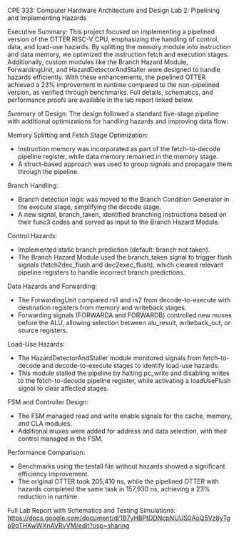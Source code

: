 CPE 333: Computer Hardware Architecture and Design Lab 2: Pipelining and Implementing Hazards

Executive Summary:
This project focused on implementing a pipelined version of the OTTER RISC-V CPU, emphasizing the handling of control, data, and load-use hazards. By splitting the memory module into instruction and data memory, we optimized the instruction fetch and execution stages. Additionally, custom modules like the Branch Hazard Module, ForwardingUnit, and HazardDetectorAndStaller were designed to handle hazards efficiently. With these enhancements, the pipelined OTTER achieved a 23% improvement in runtime compared to the non-pipelined version, as verified through benchmarks. Full details, schematics, and performance proofs are available in the lab report linked below.

Summary of Design:
The design followed a standard five-stage pipeline with additional optimizations for handling hazards and improving data flow:

Memory Splitting and Fetch Stage Optimization:
- Instruction memory was incorporated as part of the fetch-to-decode pipeline register, while data memory remained in the memory stage.
- A struct-based approach was used to group signals and propagate them through the pipeline.

Branch Handling:
- Branch detection logic was moved to the Branch Condition Generator in the execute stage, simplifying the decode stage.
- A new signal, branch_taken, identified branching instructions based on their func3 codes and served as input to the Branch Hazard Module.

Control Hazards:
- Implemented static branch prediction (default: branch not taken).
- The Branch Hazard Module used the branch_taken signal to trigger flush signals (fetch2dec_flush and dec2exec_flush), which cleared relevant pipeline registers to handle incorrect branch predictions.

Data Hazards and Forwarding:
- The ForwardingUnit compared rs1 and rs2 from decode-to-execute with destination registers from memory and writeback stages.
- Forwarding signals (FORWARDA and FORWARDB) controlled new muxes before the ALU, allowing selection between alu_result, writeback_out, or source registers.

Load-Use Hazards:
- The HazardDetectorAndStaller module monitored signals from fetch-to-decode and decode-to-execute stages to identify load-use hazards.
- This module stalled the pipeline by halting pc_write and disabling writes to the fetch-to-decode pipeline register, while activating a loadUseFlush signal to clear affected stages.

FSM and Controller Design:
- The FSM managed read and write enable signals for the cache, memory, and CLA modules.
- Additional muxes were added for address and data selection, with their control managed in the FSM.

Performance Comparison:
- Benchmarks using the testall file without hazards showed a significant efficiency improvement.
- The original OTTER took 205,410 ns, while the pipelined OTTER with hazards completed the same task in 157,930 ns, achieving a 23% reduction in runtime.

Full Lab Report with Schematics and Testing Simulations: https://docs.google.com/document/d/1B7yHBPtDDNcpNUUS0AoQ5Vz8yTgp9qTHKwWXnAVRvVM/edit?usp=sharing

